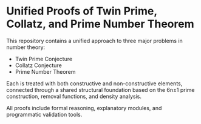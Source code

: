 # Unified Proofs of Twin Prime, Collatz, and Prime Number Theorem

This repository contains a unified approach to three major problems in number theory:
- Twin Prime Conjecture
- Collatz Conjecture
- Prime Number Theorem

Each is treated with both constructive and non-constructive elements, connected through a shared structural foundation based on the 6n±1 prime construction, removal functions, and density analysis.

All proofs include formal reasoning, explanatory modules, and programmatic validation tools.
